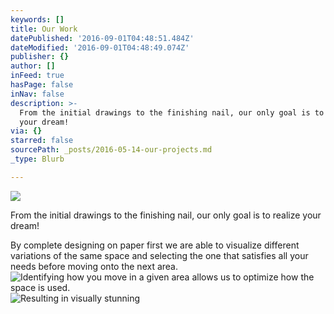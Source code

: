 ```yaml
---
keywords: []
title: Our Work
datePublished: '2016-09-01T04:48:51.484Z'
dateModified: '2016-09-01T04:48:49.074Z'
publisher: {}
author: []
inFeed: true
hasPage: false
inNav: false
description: >-
  From the initial drawings to the finishing nail, our only goal is to realize
  your dream!
via: {}
starred: false
sourcePath: _posts/2016-05-14-our-projects.md
_type: Blurb

---
```

![](https://the-grid-user-content.s3-us-west-2.amazonaws.com/656adb3c-3fa7-4403-b18d-7cd8892d3a4a.jpg)

From the initial drawings to the finishing nail, our only goal is to realize your dream!

By complete designing on paper first we are able to visualize different variations of the same space and selecting the one that satisfies all your needs before moving onto the next area.
![Identifying how you move in a given area allows us to optimize how the space is used.](https://the-grid-user-content.s3-us-west-2.amazonaws.com/e828b1eb-60f0-4a19-9ad5-a92464d37e52.jpg)
![Resulting in visually stunning ](https://the-grid-user-content.s3-us-west-2.amazonaws.com/ffc68d2e-4307-4194-9156-61ddcea1571d.jpg)